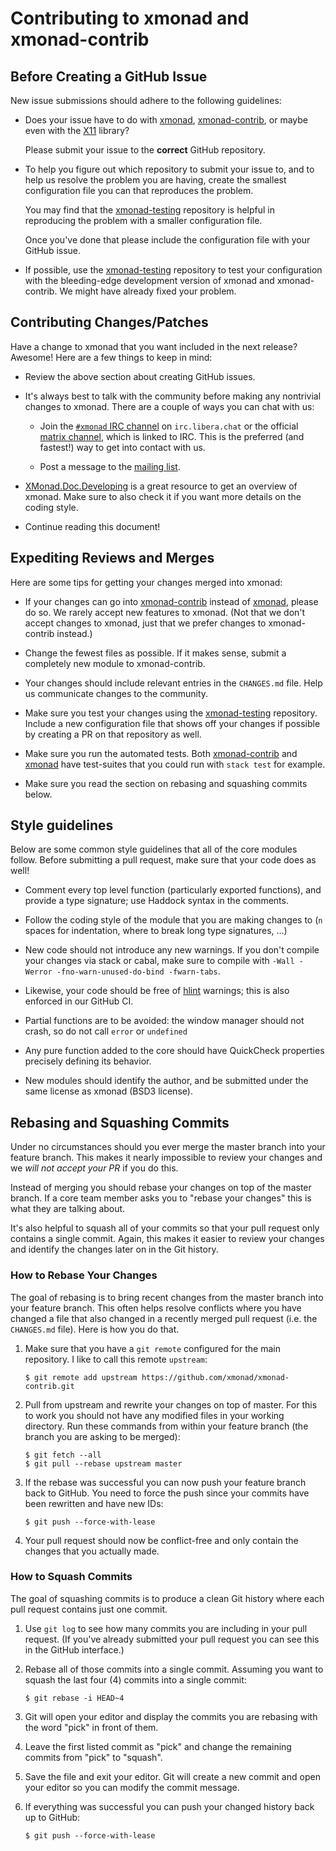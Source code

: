 # Contributing to xmonad and xmonad-contrib

## Before Creating a GitHub Issue

New issue submissions should adhere to the following guidelines:

  * Does your issue have to do with [xmonad][], [xmonad-contrib][], or
    maybe even with the [X11][] library?

    Please submit your issue to the **correct** GitHub repository.

  * To help you figure out which repository to submit your issue to,
    and to help us resolve the problem you are having, create the
    smallest configuration file you can that reproduces the problem.

    You may find that the [xmonad-testing][] repository is helpful in
    reproducing the problem with a smaller configuration file.

    Once you've done that please include the configuration file with
    your GitHub issue.

  * If possible, use the [xmonad-testing][] repository to test your
    configuration with the bleeding-edge development version of xmonad
    and xmonad-contrib.  We might have already fixed your problem.

## Contributing Changes/Patches

Have a change to xmonad that you want included in the next release?
Awesome!  Here are a few things to keep in mind:

  * Review the above section about creating GitHub issues.

  * It's always best to talk with the community before making any
    nontrivial changes to xmonad.  There are a couple of ways you can
    chat with us:

    - Join the [`#xmonad` IRC channel] on `irc.libera.chat` or the
      official [matrix channel], which is linked to IRC.  This is the
      preferred (and fastest!) way to get into contact with us.

    - Post a message to the [mailing list][ml].

  * [XMonad.Doc.Developing][xmonad-doc-developing] is a great
    resource to get an overview of xmonad.  Make sure to also check
    it if you want more details on the coding style.

  * Continue reading this document!

## Expediting Reviews and Merges

Here are some tips for getting your changes merged into xmonad:

  * If your changes can go into [xmonad-contrib][] instead
    of [xmonad][], please do so.  We rarely accept new features to
    xmonad.  (Not that we don't accept changes to xmonad, just that we
    prefer changes to xmonad-contrib instead.)

  * Change the fewest files as possible.  If it makes sense, submit a
    completely new module to xmonad-contrib.

  * Your changes should include relevant entries in the `CHANGES.md`
    file.  Help us communicate changes to the community.

  * Make sure you test your changes using the [xmonad-testing][]
    repository.  Include a new configuration file that shows off your
    changes if possible by creating a PR on that repository as well.

  * Make sure you run the automated tests.  Both [xmonad-contrib][]
    and [xmonad][] have test-suites that you could run with
    `stack test` for example.

  * Make sure you read the section on rebasing and squashing commits
    below.

## Style guidelines

Below are some common style guidelines that all of the core modules
follow.  Before submitting a pull request, make sure that your code does
as well!

  * Comment every top level function (particularly exported functions),
    and provide a type signature; use Haddock syntax in the comments.

  * Follow the coding style of the module that you are making changes to
    (`n` spaces for indentation, where to break long type signatures, …)

  * New code should not introduce any new warnings.  If you don't
    compile your changes via stack or cabal, make sure to compile with
    `-Wall -Werror -fno-warn-unused-do-bind -fwarn-tabs`.

  * Likewise, your code should be free of [hlint] warnings; this is also
    enforced in our GitHub CI.

  * Partial functions are to be avoided: the window manager should not
    crash, so do not call `error` or `undefined`

  * Any pure function added to the core should have QuickCheck
    properties precisely defining its behavior.

  * New modules should identify the author, and be submitted under the
    same license as xmonad (BSD3 license).

## Rebasing and Squashing Commits

Under no circumstances should you ever merge the master branch into
your feature branch.  This makes it nearly impossible to review your
changes and we *will not accept your PR* if you do this.

Instead of merging you should rebase your changes on top of the master
branch.  If a core team member asks you to "rebase your changes" this
is what they are talking about.

It's also helpful to squash all of your commits so that your pull
request only contains a single commit.  Again, this makes it easier to
review your changes and identify the changes later on in the Git
history.

### How to Rebase Your Changes

The goal of rebasing is to bring recent changes from the master branch
into your feature branch.  This often helps resolve conflicts where
you have changed a file that also changed in a recently merged pull
request (i.e. the `CHANGES.md` file).  Here is how you do that.

  1. Make sure that you have a `git remote` configured for the main
     repository.  I like to call this remote `upstream`:
     ```shell
     $ git remote add upstream https://github.com/xmonad/xmonad-contrib.git
     ```

  2. Pull from upstream and rewrite your changes on top of master.  For
     this to work you should not have any modified files in your
     working directory.  Run these commands from within your feature
     branch (the branch you are asking to be merged):

     ```shell
     $ git fetch --all
     $ git pull --rebase upstream master
     ```

  3. If the rebase was successful you can now push your feature branch
     back to GitHub.  You need to force the push since your commits
     have been rewritten and have new IDs:

     ```shell
     $ git push --force-with-lease
     ```

  4. Your pull request should now be conflict-free and only contain the
     changes that you actually made.

### How to Squash Commits

The goal of squashing commits is to produce a clean Git history where
each pull request contains just one commit.

  1. Use `git log` to see how many commits you are including in your
     pull request.  (If you've already submitted your pull request you
     can see this in the GitHub interface.)

  2. Rebase all of those commits into a single commit.  Assuming you
     want to squash the last four (4) commits into a single commit:
     ```shell
     $ git rebase -i HEAD~4
     ```

  3. Git will open your editor and display the commits you are
     rebasing with the word "pick" in front of them.

  4. Leave the first listed commit as "pick" and change the remaining
     commits from "pick" to "squash".

  5. Save the file and exit your editor.  Git will create a new commit
     and open your editor so you can modify the commit message.

  6. If everything was successful you can push your changed history
     back up to GitHub:
     ```shell
     $ git push --force-with-lease
     ```

[hlint]: https://github.com/ndmitchell/hlint
[xmonad]: https://github.com/xmonad/xmonad
[xmonad-contrib]: https://github.com/xmonad/xmonad-contrib
[xmonad-testing]: https://github.com/xmonad/xmonad-testing
[x11]: https://github.com/xmonad/X11
[ml]: https://mail.haskell.org/cgi-bin/mailman/listinfo/xmonad
[xmonad-doc-developing]: https://xmonad.github.io/xmonad-docs/xmonad-contrib/XMonad-Doc-Developing.html
[`#xmonad` IRC channel]: https://web.libera.chat/#xmonad
[matrix channel]: https://matrix.to/#/#xmonad:matrix.org
